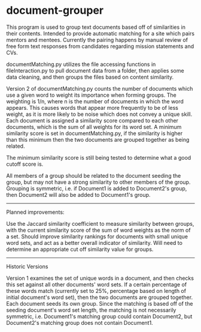 document-grouper
========

This program is used to group text documents based off of similarities in their contents.  Intended to provide automatic matching for a site which pairs mentors and mentees.  Currently the pairing happens by manual review of free form text responses from candidates regarding mission statements and CVs.

documentMatching.py utilizes the file accessing functions in fileInteraction.py to pull document data from a folder, then applies some data cleaning, and then groups the files based on content similarity.

Version 2 of documentMatching.py counts the number of documents which use a given word to weight its importance when forming groups.  The weighting is 1/n, where n is the number of documents in which the word appears.  This causes words that appear more frequently to be of less weight, as it is more likely to be noise which does not convey a unique skill.  Each document is assigned a similarity score compared to each other documents, which is the sum of all weights for its word set.  A minimum similarity score is set in documentMatching.py, if the similarity is higher than this minimum then the two documents are grouped together as being related.

The minimum similarity score is still being tested to determine what a good cutoff score is.

All members of a group should be related to the document seeding the group, but may not have a strong similarity to other members of the group.  Grouping is symmetric, i.e. if Document1 is added to Document2's group, then Document2 will also be added to Document1's group.

---
Planned improvements:

Use the Jaccard similarity coefficient to measure similarity between groups, with the current similarity score of the sum of word weights as the norm of a set.  Should improve similarity rankings for documents with small unique word sets, and act as a better overall indicator of similarity.  Will need to determine an appropriate cut off similarity value for groups.

---
Historic Versions

Version 1 examines the set of unique words in a document, and then checks this set against all other documents' word sets.  If a certain percentage of these words match (currently set to 25%, percentage based on length of initial document's word set), then the two documents are grouped together.  Each document seeds its own group.  Since the matching is based off of the seeding document's word set length, the matching is not necessarily symmetric, i.e. Document1's matching group could contain Document2, but Document2's matching group does not contain Document1.

